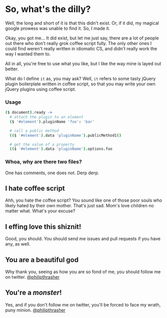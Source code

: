 # So, what's the dilly?

Well, the long and short of it is that this didn't exist. Or, if it did,
my magical google prowess was unable to find it. So, I made it.

Okay, you got me... It did exist, but let me just say, there are a lot
of people out there who don't really grok coffee script fully. The only
other ones I could find weren't really written in idiomatic CS, and
didn't really work the way I wanted them to.

All in all, you're free to use what you like, but I like the way mine is
layed out better.

What do I define `it` as, you may ask? Well, `it` refers to some tasty
jQuery plugin boilerplate written in coffee script, so that you may
write your own jQuery plugins using coffee script.

### Usage

```coffeescript
($ document).ready ->
  # attach the plugin to an element
  ($ '#element').pluginName 'foo': 'bar'

  # call a public method
  (($ '#element').data 'pluginName').publicMethod1()

  # get the value of a property
  (($ '#element').data 'pluginName').options.foo

```

### Whoa, why are there two files?

One has comments, one does not. Derp derp.

## I hate coffee script

Ahh, you hate the coffee script? You sound like one of those poor souls
who likely hated by their own mother. That's just sad. Mom's love
children no matter what. What's your excuse?

## I effing love this shiznit!

Good, you should. You should send me issues and pull requests if you
have any, as well.

## You are a beautiful god

Why thank you, seeing as how you are so fond of me, you should follow
me on twitter. [@philipthrasher](http://twitter.com/philipthrasher)

## You're a *monster*!

Yes, and if you don't follow me on twitter, you'll be forced to face my
wrath, puny minion. [@philipthrasher](http://twitter.com/philipthrasher)


